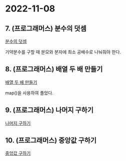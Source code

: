 # 2022-11-08

## 7. (프로그래머스) 분수의 덧셈

[분수의 덧셈](https://school.programmers.co.kr/learn/courses/30/lessons/120808#qna)

기약분수를 구할 때 분모와 분자에 최소 공배수로 나눠줘야 한다.

## 8. (프로그래머스) 배열 두 배 만들기

[배열 두 배 만들기](https://school.programmers.co.kr/learn/courses/30/lessons/120809)

map()을 사용하여 풀었다.

## 9. (프로그래머스) 나머지 구하기

[나머지 구하기](https://school.programmers.co.kr/learn/courses/30/lessons/120810)

## 10. (프로그래머스) 중앙값 구하기

[중앙값 구하기](https://school.programmers.co.kr/learn/courses/30/lessons/120811)
